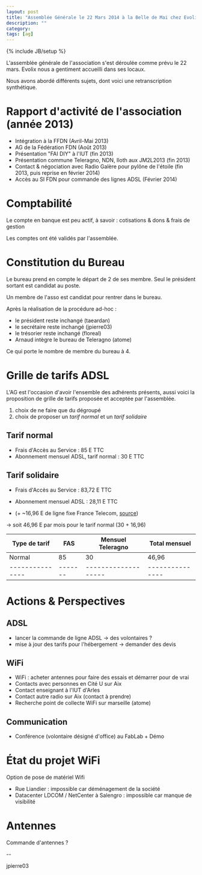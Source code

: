 ```yaml
---
layout: post
title: "Assemblée Générale le 22 Mars 2014 à la Belle de Mai chez Evolix"
description: ""
category: 
tags: [ag]
---
```

{% include JB/setup %}

L'assemblée générale de l'association s'est déroulée comme prévu le 22 mars.
Evolix nous a gentiment accueilli dans ses locaux.

Nous avons abordé différents sujets, dont voici une retranscription synthétique.

# Rapport d'activité de l'association (année 2013)

* Intégration à la FFDN (Avril-Mai 2013)
* AG de la Fédération FDN (Août 2013)
* Présentation "FAI DIY" à l'IUT (fin 2013)
* Présentation commune Teleragno, NDN, Iloth aux JM2L2013 (fin 2013)
* Contact & négociation avec Radio Galère pour pylône de l'étoile (fin 2013, puis reprise en février 2014)
* Accès au SI FDN pour commande des lignes ADSL (Février 2014)

# Comptabilité

Le compte en banque est peu actif, à savoir : cotisations & dons & frais de gestion 

Les comptes ont été validés par l'assemblée.

# Constitution du Bureau

Le bureau prend en compte le départ de 2 de ses membre.
Seul le président sortant est candidat au poste.

Un membre de l'asso est candidat pour rentrer dans le bureau.

Après la réalisation de la procédure ad-hoc :

* le président reste inchangé (taeardan)
* le secrétaire reste inchangé (jpierre03)
* le trésorier reste inchangé (floreal)
* Arnaud intègre le bureau de Teleragno (atome)

Ce qui porte le nombre de membre du bureau à 4.

# Grille de tarifs ADSL

L'AG est l'occasion d'avoir l'ensemble des adhérents présents, aussi voici la proposition de grille de tarifs proposée et acceptée par l'assemblée.

1. choix de ne faire que du dégroupé
2. choix de proposer un _tarif normal_ et un _tarif solidaire_

## Tarif normal

* Frais d'Accès au Service : 85 E TTC
* Abonnement mensuel ADSL, tarif normal : 30 E TTC 

## Tarif solidaire

* Frais d'Accès au Service : 83,72 E TTC
* Abonnement mensuel ADSL : 28,11 E TTC 

* (+ ~16,96 E de ligne fixe France Telecom, [source](http://boutique.orange.fr/ESHOP_mx_ft/?tp=F&ref=3496&IDCible=1&type=3))

-> soit 46,96 E par mois pour le tarif normal  (30 + 16,96)


| Type de tarif |  FAS  | Mensuel Teleragno | Total mensuel |
|---------------|-------|-------------------|---------------|
| Normal        |   85  | 30                | 46,96         |
|---------------|-------|-------------------|---------------|

# Actions & Perspectives

## ADSL

* lancer la commande de ligne ADSL -> des volontaires ?
* mise à jour des tarifs pour l'hébergement -> demander des devis

## WiFi

* WiFi : acheter antennes pour faire des essais et démarrer pour de vrai
* Contacts avec personnes en Cité U sur Aix  
* Contact enseignant à l'IUT d'Arles
* Contact autre radio sur Aix (contact à prendre)
* Recherche point de collecte WiFi sur marseille (atome)

## Communication

* Conférence (volontaire désigné d'office) au FabLab + Démo
# État du projet WiFi

Option de pose de matériel Wifi 

* Rue Liandier : impossible car déménagement de la société
* Datacenter LDCOM / NetCenter à Salengro : impossible car manque de visibilité

# Antennes

Commande d'antennes ?

--

jpierre03
